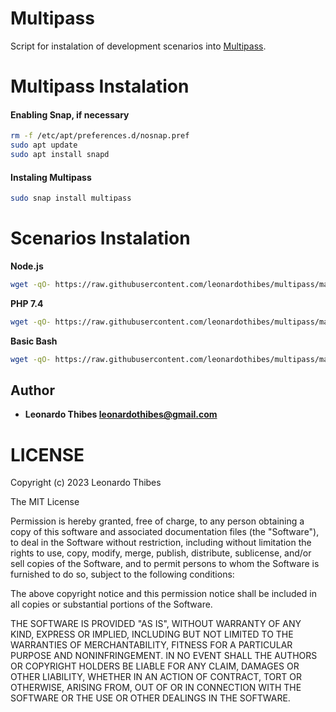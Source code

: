 Multipass
=========

Script for instalation of development scenarios into [Multipass](https://multipass.run/).

Multipass Instalation
=====================

#### Enabling Snap, if necessary
```bash
rm -f /etc/apt/preferences.d/nosnap.pref
sudo apt update
sudo apt install snapd
```

#### Instaling Multipass
```bash
sudo snap install multipass
```

Scenarios Instalation
=====================

**Node.js**
```bash
wget -qO- https://raw.githubusercontent.com/leonardothibes/multipass/master/scenarios/node.sh | bash
```

**PHP 7.4**
```bash
wget -qO- https://raw.githubusercontent.com/leonardothibes/multipass/master/scenarios/php-7.4.sh | bash
```

**Basic Bash**
```bash
wget -qO- https://raw.githubusercontent.com/leonardothibes/multipass/master/scenarios/bash.sh | bash
```

Author
------

 * **Leonardo Thibes <leonardothibes@gmail.com>**

LICENSE
=======

Copyright (c) 2023 Leonardo Thibes

The MIT License

Permission is hereby granted, free of charge, to any person obtaining a copy of
this software and associated documentation files (the "Software"), to deal in
the Software without restriction, including without limitation the rights to
use, copy, modify, merge, publish, distribute, sublicense, and/or sell copies of
the Software, and to permit persons to whom the Software is furnished to do so,
subject to the following conditions:

The above copyright notice and this permission notice shall be included in all
copies or substantial portions of the Software.

THE SOFTWARE IS PROVIDED "AS IS", WITHOUT WARRANTY OF ANY KIND, EXPRESS OR
IMPLIED, INCLUDING BUT NOT LIMITED TO THE WARRANTIES OF MERCHANTABILITY, FITNESS
FOR A PARTICULAR PURPOSE AND NONINFRINGEMENT. IN NO EVENT SHALL THE AUTHORS OR
COPYRIGHT HOLDERS BE LIABLE FOR ANY CLAIM, DAMAGES OR OTHER LIABILITY, WHETHER
IN AN ACTION OF CONTRACT, TORT OR OTHERWISE, ARISING FROM, OUT OF OR IN
CONNECTION WITH THE SOFTWARE OR THE USE OR OTHER DEALINGS IN THE SOFTWARE.
